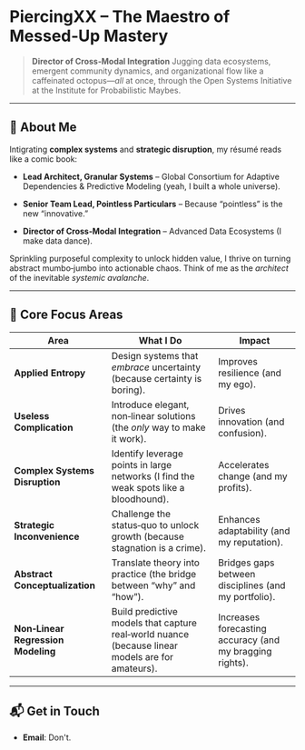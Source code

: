 # **PiercingXX – The Maestro of Messed‑Up Mastery**


> **Director of Cross‑Modal Integration**
> Jugging data ecosystems, emergent community dynamics, and organizational flow like a caffeinated octopus—*all* at once, through the Open Systems Initiative at the Institute for Probabilistic Maybes.


---


## 👤 **About Me**
  

Intigrating **complex systems** and **strategic disruption**, my résumé reads like a comic book:

- **Lead Architect, Granular Systems** – Global Consortium for Adaptive Dependencies & Predictive Modeling (yeah, I built a whole universe).

- **Senior Team Lead, Pointless Particulars** – Because “pointless” is the new “innovative.”

- **Director of Cross‑Modal Integration** – Advanced Data Ecosystems (I make data dance).

  

Sprinkling purposeful complexity to unlock hidden value, I thrive on turning abstract mumbo‑jumbo into actionable chaos. 
Think of me as the *architect* of the inevitable *systemic avalanche*.

  

---

  

## 🚀 **Core Focus Areas**

  

| Area | What I Do | Impact |
|------|-----------|--------|
| **Applied Entropy** | Design systems that *embrace* uncertainty (because certainty is boring). | Improves resilience (and my ego). |
| **Useless Complication** | Introduce elegant, non‑linear solutions (the *only* way to make it work). | Drives innovation (and confusion). |
| **Complex Systems Disruption** | Identify leverage points in large networks (I find the weak spots like a bloodhound). | Accelerates change (and my profits). |
| **Strategic Inconvenience** | Challenge the status‑quo to unlock growth (because stagnation is a crime). | Enhances adaptability (and my reputation). |
| **Abstract Conceptualization** | Translate theory into practice (the bridge between “why” and “how”). | Bridges gaps between disciplines (and my portfolio). |
| **Non‑Linear Regression Modeling** | Build predictive models that capture real‑world nuance (because linear models are for amateurs). | Increases forecasting accuracy (and my bragging rights). |
  

---

  

## 📬 **Get in Touch**

  

- **Email**: Don't.

